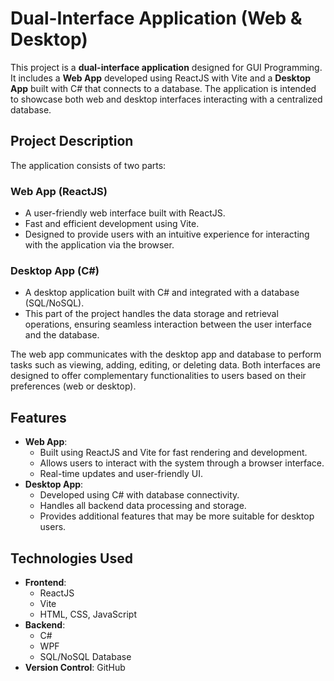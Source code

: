 # Dual-Interface Application (Web & Desktop)

This project is a **dual-interface application** designed for GUI Programming. It includes a **Web App** developed using ReactJS with Vite and a **Desktop App** built with C# that connects to a database. The application is intended to showcase both web and desktop interfaces interacting with a centralized database.

## Project Description

The application consists of two parts:

### Web App (ReactJS)

- A user-friendly web interface built with ReactJS.
- Fast and efficient development using Vite.
- Designed to provide users with an intuitive experience for interacting with the application via the browser.

### Desktop App (C#)

- A desktop application built with C# and integrated with a database (SQL/NoSQL).
- This part of the project handles the data storage and retrieval operations, ensuring seamless interaction between the user interface and the database.

The web app communicates with the desktop app and database to perform tasks such as viewing, adding, editing, or deleting data. Both interfaces are designed to offer complementary functionalities to users based on their preferences (web or desktop).

## Features

- **Web App**:
  - Built using ReactJS and Vite for fast rendering and development.
  - Allows users to interact with the system through a browser interface.
  - Real-time updates and user-friendly UI.
- **Desktop App**:
  - Developed using C# with database connectivity.
  - Handles all backend data processing and storage.
  - Provides additional features that may be more suitable for desktop users.

## Technologies Used

- **Frontend**:
  - ReactJS
  - Vite
  - HTML, CSS, JavaScript
- **Backend**:
  - C#
  - WPF
  - SQL/NoSQL Database
- **Version Control**: GitHub
